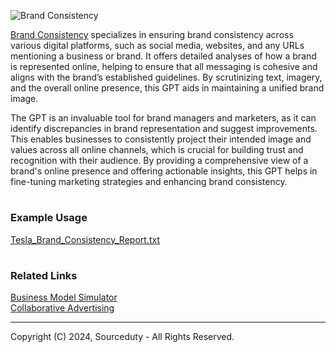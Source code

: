 ![Brand Consistency](https://github.com/sourceduty/Brand_Consistency/assets/123030236/850c02cf-efca-40bc-b1c4-0831c31dd53c)

[Brand Consistency](https://chatgpt.com/g/g-UoacuXroZ-brand-consistency) specializes in ensuring brand consistency across various digital platforms, such as social media, websites, and any URLs mentioning a business or brand. It offers detailed analyses of how a brand is represented online, helping to ensure that all messaging is cohesive and aligns with the brand’s established guidelines. By scrutinizing text, imagery, and the overall online presence, this GPT aids in maintaining a unified brand image.

The GPT is an invaluable tool for brand managers and marketers, as it can identify discrepancies in brand representation and suggest improvements. This enables businesses to consistently project their intended image and values across all online channels, which is crucial for building trust and recognition with their audience. By providing a comprehensive view of a brand's online presence and offering actionable insights, this GPT helps in fine-tuning marketing strategies and enhancing brand consistency.

#
### Example Usage

[Tesla_Brand_Consistency_Report.txt](https://github.com/sourceduty/Brand_Consistency/files/15256573/Tesla_Brand_Consistency_Report.txt)

#
### Related Links

[Business Model Simulator](https://github.com/sourceduty/Business_Model_Simulator)
<br>
[Collaborative Advertising](https://github.com/sourceduty/Collaborative_Advertising)

***
Copyright (C) 2024, Sourceduty - All Rights Reserved.
